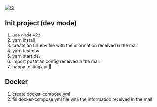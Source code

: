 [![CI](https://github.com/yhau1989/JavaScript-BackEnd-Test-Apply-Digital/actions/workflows/ci.yml/badge.svg)](https://github.com/yhau1989/JavaScript-BackEnd-Test-Apply-Digital/actions/workflows/ci.yml)

## Init project (dev mode)

1. use node v22
2. yarn install
3. create an fill .env file with the information received in the mail
4. yarn test:cov
5. yarn start:dev
6. import postman config received in the mail
7. happy testing api 🙂

## Docker

1. create docker-compose.yml
2. fill docker-compose.yml file with the information received in the mail
